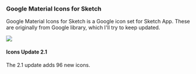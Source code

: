 ### Google Material Icons for Sketch

Google Material Icons for Sketch is a Google icon set for Sketch App. These are originally from Google library, which I'll try to keep updated.

![](http://i.imgur.com/yNNS3L5.png)


#### Icons Update 2.1

The 2.1 update adds 96 new icons.
